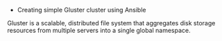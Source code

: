 - Creating simple Gluster cluster using Ansible


Gluster is a scalable, distributed file system that aggregates disk storage resources from multiple servers into a single global namespace.
